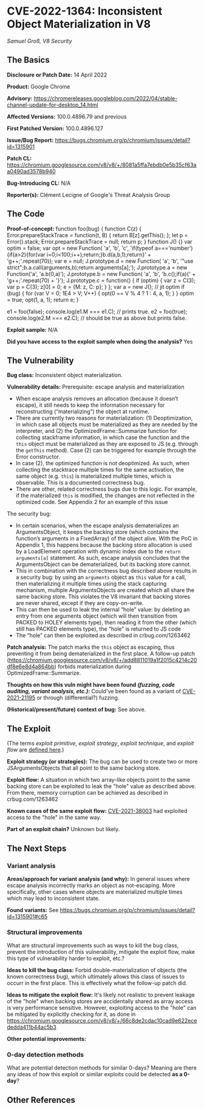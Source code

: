 # CVE-2022-1364: Inconsistent Object Materialization in V8
*Samuel Groß, V8 Security*

## The Basics

**Disclosure or Patch Date:** 14 April 2022

**Product:** Google Chrome

**Advisory:** https://chromereleases.googleblog.com/2022/04/stable-channel-update-for-desktop_14.html

**Affected Versions:** 100.0.4896.79 and previous

**First Patched Version:** 100.0.4896.127

**Issue/Bug Report:** https://bugs.chromium.org/p/chromium/issues/detail?id=1315901

**Patch CL:** https://chromium.googlesource.com/v8/v8/+/8081a5ffa7ebdb0e5b35cf63aa0490ad3578b940

**Bug-Introducing CL:** N/A

**Reporter(s):** Clément Lecigne of Google's Threat Analysis Group

## The Code

**Proof-of-concept:**
function foo(bug) {
  function C(z) {
    Error.prepareStackTrace = function(t, B) {
      return B[z].getThis();
    };
    let p = Error().stack;
    Error.prepareStackTrace = null;
    return p;
  }
  function J() {}
  var optim = false;
  var opt = new Function(
      'a', 'b', 'c',
      'if(typeof a===\'number\'){if(a>2){for(var i=0;i<100;i++);return;}b.d(a,b,1);return}' +
          'g++;'.repeat(70));
  var e = null;
  J.prototype.d = new Function(
      'a', 'b', '"use strict";b.a.call(arguments,b);return arguments[a];');
  J.prototype.a = new Function('a', 'a.b(0,a)');
  J.prototype.b = new Function(
      'a', 'b',
      'b.c();if(a){' +
          'g++;'.repeat(70) + '}');
  J.prototype.c = function() {
    if (optim) {
      var z = C(3);
      var p = C(3);
      z[0] = 0;
      e = {M: z, C: p};
    }
  };
  var a = new J();
  // jit optim
  if (bug) {
    for (var V = 0; 1E4 > V; V++) {
      opt(0 == V % 4 ? 1 : 4, a, 1);
    }
  }
  optim = true;
  opt(1, a, 1);
  return e;
}

e1 = foo(false);
console.log(e1.M === e1.C); // prints true.
e2 = foo(true);
console.log(e2.M === e2.C); // should be true as above but prints false.

**Exploit sample:** 
N/A

**Did you have access to the exploit sample when doing the analysis?**
Yes

## The Vulnerability

**Bug class:**
Inconsistent object materialization.

**Vulnerability details:**
Prerequisite: escape analysis and materialization
- When escape analysis removes an allocation (because it doesn’t escape), it still needs to keep the information necessary for reconstructing (“materializing”) the object at runtime.
- There are currently two reasons for materialization: (1) Deoptimization, in which case all objects must be materialized as they are needed by the interpreter, and (2) the OptimizedFrame::Summarize function for collecting stackframe information, in which case the function and the `this` object must be materialized as they are exposed to JS (e.g. through the `getThis` method). Case (2) can be triggered for example through the Error constructor.
- In case (2), the optimized function is not deoptimized. As such, when collecting the stacktrace multiple times for the same activation, the same object (e.g. `this`) is materialized multiple times, which is observable. This is a documented correctness bug.
- There are other, related correctness bugs due to this logic. For example, if the materialized `this` is modified, the changes are not reflected in the optimized code. See Appendix 2 for an example of this issue

The security bug:
- In certain scenarios, when the escape analysis dematerializes an ArgumentsObject, it keeps the backing store (which contains the function’s arguments in a FixedArray) of the object alive. With the PoC in Appendix 1, this happens because the backing store allocation is used by a LoadElement operation with dynamic index due to the `return arguments[a]` statement. As such, escape analysis concludes that the ArgumentsObject can be dematerialized, but its backing store cannot.
- This in combination with the correctness bug described above results in a security bug: by using an `arguments` object as `this` value for a call, then materializing it multiple times using the stack capturing mechanism, multiple ArgumentsObjects are created which all share the same backing store. This violates the V8 invariant that backing stores are never shared, except if they are copy-on-write.
- This can then be used to leak the internal “hole” value: by deleting an entry from one arguments object (which will then transition from PACKED to HOLEY elements type), then reading it from the other (which still has PACKED elements type), the “hole” is returned to JS code
- The “hole” can then be exploited as described in crbug.com/1263462


**Patch analysis:**
The patch marks the `this` object as escaping, thus preventing it from being dematerialized in the first place. A follow-up patch (https://chromium.googlesource.com/v8/v8/+/add8811019a1f2015c4214c20df8e6e8d4a864bb) forbids materialization during OptimizedFrame::Summarize.

**Thoughts on how this vuln might have been found _(fuzzing, code auditing, variant analysis, etc.)_:**
Could've been found as a variant of [CVE-2021-21195](https://bugs.chromium.org/p/chromium/issues/detail?id=1182647) or through (differential?) fuzzing.

**(Historical/present/future) context of bug:** See above.

## The Exploit

(The terms *exploit primitive*, *exploit strategy*, *exploit technique*, and *exploit flow* are [defined here](https://googleprojectzero.blogspot.com/2020/06/a-survey-of-recent-ios-kernel-exploits.html).)

**Exploit strategy (or strategies):**
The bug can be used to create two or more JSArgumentsObjects that all point to the same backing store.

**Exploit flow:**
A situation in which two array-like objects point to the same backing store can be exploited to leak the "hole" value as described above. From there, memory corruption can be achieved as described in crbug.com/1263462

**Known cases of the same exploit flow:** 
[CVE-2021-38003](https://bugs.chromium.org/p/chromium/issues/detail?id=1263462) had exploited access to the "hole" in the same way.

**Part of an exploit chain?** 
Unknown but likely.

## The Next Steps

### Variant analysis

**Areas/approach for variant analysis (and why):** 
In general issues where escape analysis incorrectly marks an object as not-escaping. More specifically, other cases where objects are materialized multiple times which may lead to inconsistent state.

**Found variants:** 
See https://bugs.chromium.org/p/chromium/issues/detail?id=1315901#c65

### Structural improvements

What are structural improvements such as ways to kill the bug class, prevent the introduction of this vulnerability, mitigate the exploit flow, make this type of vulnerability harder to exploit, etc.?

**Ideas to kill the bug class:** 
Forbid double-materialization of objects (the known correctness bug), which ultimately allows this class of issues to occurr in the first place. This is effectively what the follow-up patch did.

**Ideas to mitigate the exploit flow:** 
It's likely not realistic to prevent leakage of the "hole" when backing stores are accidentally shared as array access is very performance sensitive. However, exploiting access to the "hole" can be mitigated by explicitly checking for it, as done in https://chromium.googlesource.com/v8/v8/+/66c8de2cdac10cad9e622ecededda411b44ac5b3

**Other potential improvements:**

### 0-day detection methods

What are potential detection methods for similar 0-days? Meaning are there any ideas of how this exploit or similar exploits could be detected **as a 0-day**?

## Other References 
